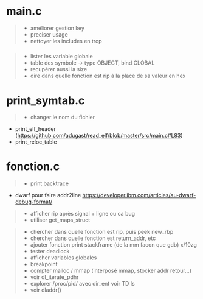 # main.c
 >- améliorer gestion key
 >- preciser usage
 >- nettoyer les includes en trop

#####
 >- lister les variable globale 
 > - table des symbole -> type OBJECT, bind GLOBAL
 > - recupérer aussi la size
 >- dire dans quelle fonction est rip à la place de sa valeur en hex
###

# print_symtab.c
 >- changer le nom du fichier
 - print_elf_header (https://github.com/adugast/read_elf/blob/master/src/main.c#L83)
 - print_reloc_table 
 
# fonction.c
 >- print backtrace
 - dwarf pour faire addr2line https://developer.ibm.com/articles/au-dwarf-debug-format/
 >- afficher rip après signal + ligne ou ca bug
 >- utiliser get_maps_struct
 
 >- chercher dans quelle fonction est rip, puis peek new_rbp
 >- chercher dans quelle fonction est return_addr, etc
 >- ajouter fonction print stackframe (de la mm facon que gdb) x/10zg
 >- tester deadlock
 >- afficher variables globales
 >- breakpoint
 >- compter malloc / mmap (interposé mmap, stocker addr retour...)
 >- voir dl_iterate_pdhr
 >- explorer /proc/pid/ avec dir_ent voir TD ls
 >- voir dladdr() 
